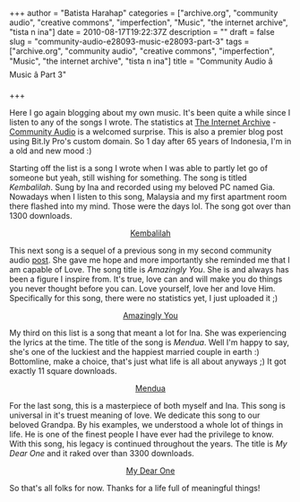 +++
author = "Batista Harahap"
categories = ["archive.org", "community audio", "creative commons", "imperfection", "Music", "the internet archive", "tista n ina"]
date = 2010-08-17T19:22:37Z
description = ""
draft = false
slug = "community-audio-e28093-music-e28093-part-3"
tags = ["archive.org", "community audio", "creative commons", "imperfection", "Music", "the internet archive", "tista n ina"]
title = "Community Audio â Music â Part 3"

+++


Here I go again blogging about my own music. It's been quite a while since I listen to any of the songs I wrote. The statistics at <a href="http://www.archive.org" target="_blank">The Internet Archive</a> - <a href="http://r.bango29.com/b5V6il" target="_blank">Community Audio</a> is a welcomed surprise. This is also a premier blog post using Bit.ly Pro's custom domain. So 1 day after 65 years of Indonesia, I'm in a old and new mood :)

Starting off the list is a song I wrote when I was able to partly let go of someone but yeah, still wishing for something. The song is titled <em>Kembalilah</em>. Sung by Ina and recorded using my beloved PC named Gia. Nowadays when I listen to this song, Malaysia and my first apartment room there flashed into my mind. Those were the days lol. The song got over than 1300 downloads.
<p style="text-align: center;"><a href="http://www.archive.org/download/10.TistaNIna-Kembalilah/10.TistaNIna-Kembalilah.mp3" target="_blank">Kembalilah</a></p>
<p style="text-align: left;">This next song is a sequel of a previous song in my second community audio <a href="http://r.bango29.com/9bdHep" target="_blank">post</a>. She gave me hope and more importantly she reminded me that I am capable of Love. The song title is <em>Amazingly You</em>. She is and always has been a figure I inspire from. It's true, love can and will make you do things you never thought before you can. Love yourself, love her and love Him. Specifically for this song, there were no statistics yet, I just uploaded it ;)</p>
<p style="text-align: center;"><a href="http://www.archive.org/download/AmazinglyYou_201/Tista-AmazinglyYou.mp3" target="_blank">Amazingly You</a></p>
<p style="text-align: left;">My third on this list is a song that meant a lot for Ina. She was experiencing the lyrics at the time. The title of the song is <em>Mendua</em>. Well I'm happy to say, she's one of the luckiest and the happiest married couple in earth :) Bottomline, make a choice, that's just what life is all about anyways ;) It got exactly 11 square downloads.</p>
<p style="text-align: center;"><a href="http://www.archive.org/download/TistaNIna-Mendua/TistaNIna-Mendua.mp3" target="_blank">Mendua</a></p>
For the last song, this is a masterpiece of both myself and Ina. This song is universal in it's truest meaning of love. We dedicate this song to our beloved Grandpa. By his examples, we understood a whole lot of things in life. He is one of the finest people I have ever had the privilege to know. With this song, his legacy is continued throughout the years. The title is <em>My Dear One</em> and it raked over than 3300 downloads.
<p style="text-align: center;"><a href="http://www.archive.org/download/19.TistaNIna-MyDearOneAcoustic/19.TistaNIna-MyDearOneAcoustic.mp3" target="_blank">My Dear One</a></p>
<p style="text-align: left;">So that's all folks for now. Thanks for a life full of meaningful things!</p>